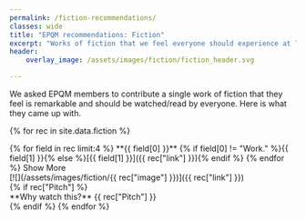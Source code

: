 ```yaml
---
permalink: /fiction-recommendations/
classes: wide
title: "EPQM recommendations: Fiction"
excerpt: "Works of fiction that we feel everyone should experience at least once"
header:
    overlay_image: /assets/images/fiction/fiction_header.svg

---
```


We asked EPQM members to contribute a single work of fiction that they feel is remarkable and should be watched/read by everyone. Here is what they came up with.

{% for rec in site.data.fiction %}
<div class="home__column" markdown=1>
{% for field in rec limit:4 %}
**{{ field[0] }}** {% if field[0] != "Work." %}{{ field[1] }}{% else %}[{{ field[1] }}]({{ rec["link"] }}){% endif %}
{% endfor %}
<span class="btn btn--danger" onclick="showpitch('slal')">Show More</span>
</div>
<div class="home__column" markdown=1>
[![](/assets/images/fiction/{{ rec["image"] }})]({{ rec["link"] }})
</div>
{% if rec["Pitch"] %}
<div class="fiction__pitch" id="slal" markdown=1>
**Why watch this?** {{ rec["Pitch"] }}
</div>
{% endif %}
{% endfor %}

